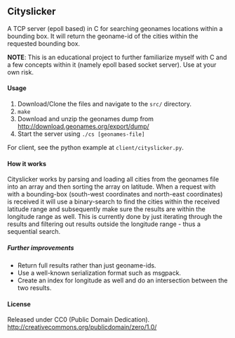 ## Cityslicker

A TCP server (epoll based) in C for searching geonames locations within a bounding box.
It will return the geoname-id of the cities within the requested bounding box.

**NOTE**: This is an educational project to further familiarize myself with C and a few concepts within it (namely epoll based socket server). Use at your own risk.

#### Usage
1. Download/Clone the files and navigate to the `src/` directory.
2. `make`
3. Download and unzip the geonames dump from http://download.geonames.org/export/dump/
4. Start the server using `./cs [geonames-file]`

For client, see the python example at `client/cityslicker.py`.

#### How it works

Cityslicker works by parsing and loading all cities from the geonames file into an array and then sorting the array on latitude. When a request with with a bounding-box (south-west coordinates and north-east coordinates) is received it will use a binary-search to find the cities within the received latitude range and subsequently make sure the results are within the longitude range as well. This is currently done by just iterating through the results and filtering out results outside the longitude range - thus a sequential search.

##### Further improvements 

* Return full results rather than just geoname-ids.
* Use a well-known serialization format such as msgpack.
* Create an index for longitude as well and do an intersection between the two results.

#### License
Released under CC0 (Public Domain Dedication).
http://creativecommons.org/publicdomain/zero/1.0/